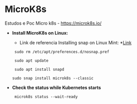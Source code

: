 # MicroK8s
Estudos e Poc Micro k8s - https://microk8s.io/

* __Install MicroK8s on Linux:__ 

  * Link de referencia Installing snap on Linux Mint:
  *[Link](https://snapcraft.io/docs/installing-snap-on-linux-mint)

  ```
   sudo rm /etc/apt/preferences.d/nosnap.pref

  ```
  ```
   sudo apt update

  ```
  ```
   sudo apt install snapd

  ```
  ```
  sudo snap install microk8s --classic

  ```

* __Check the status while Kubernetes starts__  

  ```
   microk8s status --wait-ready

  ```
